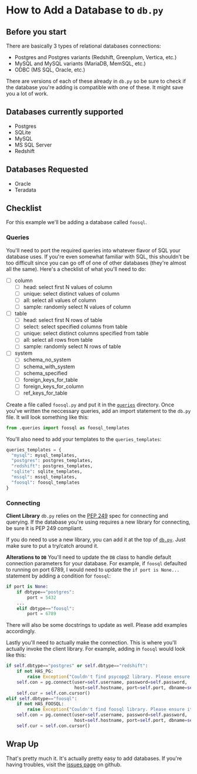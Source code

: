 # How to Add a Database to `db.py`

## Before you start
There are basically 3 types of relational databases connections:

- Postgres and Postgres variants (Redshift, Greenplum, Vertica, etc.)
- MySQL and MySQL variants (MariaDB, MemSQL, etc.)
- ODBC (MS SQL, Oracle, etc.)

There are versions of each of these already in `db.py` so be sure to check
if the database you're adding is compatible with one of these. It might save
you a lot of work.

## Databases currently supported

- Postgres
- SQLite
- MySQL
- MS SQL Server
- Redshift

## Databases Requested

- Oracle
- Teradata

## Checklist
For this example we'll be adding a database called `foosql`.

### Queries
You'll need to port the required queries into whatever flavor of SQL your 
database uses. If you're even somewhat familiar with SQL, this shouldn't
be too difficult since you can go off of one of other databases (they're almost
all the same). Here's a checklist of what you'll need to do:

- [ ] column
    - [ ] head: select first N values of column 
    - [ ] unique: select distinct values of column
    - [ ] all: select all values of column
    - [ ] sample: randomly select N values of column
- [ ] table
    - [ ] head: select first N rows of table 
    - [ ] select: select specified columns from table
    - [ ] unique: select distinct columns specified from table
    - [ ] all: select all rows from table
    - [ ] sample: randomly select N rows of table
- [ ] system
    - [ ] schema_no_system
    - [ ] schema_with_system
    - [ ] schema_specified
    - [ ] foreign_keys_for_table
    - [ ] foreign_keys_for_column
    - [ ] ref_keys_for_table

Create a file called `foosql.py` and put it in the [`queries`](https://github.com/yhat/db.py/tree/master/db/queries) 
directory. Once you've written the neccessary queries, add an import statement 
to the `db.py` file. It will look something like this:

```python
from .queries import foosql as foosql_templates
```

You'll also need to add your templates to the `queries_templates`:

```python
queries_templates = {
  "mysql": mysql_templates,
  "postgres": postgres_templates,
  "redshift": postgres_templates,
  "sqlite": sqlite_templates,
  "mssql": mssql_templates,
  "foosql": foosql_templates
}
```

### Connecting
__Client Library__
`db.py` relies on the [PEP 249](http://legacy.python.org/dev/peps/pep-0249/) 
spec for connecting and querying. If the database you're using requires a new
library for connecting, be sure it is PEP 249 compliant.

If you do need to use a new library, you can add it at the top of [`db.py`](https://github.com/yhat/db.py/blob/master/db/db.py#L33-L57). 
Just make sure to put a try/catch around it.

__Alterations to `DB`__
You'll need to update the `DB` class to handle default connection parameters 
for your database. For example, if `foosql` defaulted to running on port 6789,
I would need to update the `if port is None...` statement by adding a condition
for `foosql`:

```python
if port is None:
    if dbtype=="postgres":
        port = 5432
    ...
    elif dbtype=="foosql":
        port = 6789
```

There will also be some docstrings to update as well. Please add examples 
accordingly.

Lastly you'll need to actually make the connection. This is where you'll 
actually invoke the client library. For example, adding in `foosql` would 
look like this:

```python
if self.dbtype=="postgres" or self.dbtype=="redshift":
    if not HAS_PG:
        raise Exception("Couldn't find psycopg2 library. Please ensure it is installed")
    self.con = pg.connect(user=self.username, password=self.password,
                          host=self.hostname, port=self.port, dbname=self.dbname)
    self.cur = self.con.cursor()
elif self.dbtype=="foosql":
    if not HAS_FOOSQL:
        raise Exception("Couldn't find foosql library. Please ensure it is installed")
    self.con = pg.connect(user=self.username, password=self.password,
                          host=self.hostname, port=self.port, dbname=self.dbname)
    self.cur = self.con.cursor()
```

## Wrap Up
That's pretty much it. It's actually pretty easy to add databases. If you're 
having troubles, visit the [issues page](https://github.com/yhat/db.py/issues) 
on github.
